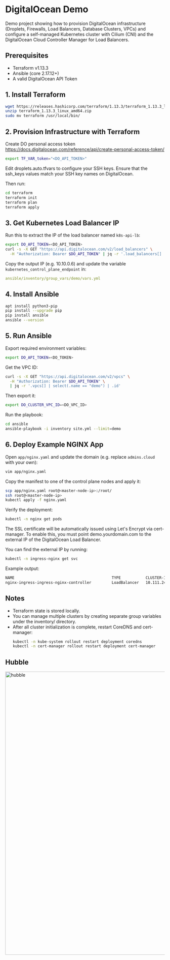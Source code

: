 # DigitalOcean Demo

Demo project showing how to provision DigitalOcean infrastructure (Droplets, Firewalls, Load Balancers, Database Clusters, VPCs) and configure a self-managed Kubernetes cluster with Cilium (CNI) and the DigitalOcean Cloud Controller Manager for Load Balancers.

## Prerequisites

- Terraform v1.13.3
- Ansible (core 2.17.12+)
- A valid DigitalOcean API Token

## 1. Install Terraform

```sh
wget https://releases.hashicorp.com/terraform/1.13.3/terraform_1.13.3_linux_amd64.zip
unzip terraform_1.13.3_linux_amd64.zip
sudo mv terraform /usr/local/bin/
```

## 2. Provision Infrastructure with Terraform

Create DO personal access token https://docs.digitalocean.com/reference/api/create-personal-access-token/

```sh
export TF_VAR_token="<DO_API_TOKEN>"
```

Edit droplets.auto.tfvars to configure your SSH keys. Ensure that the ssh_keys values match your SSH key names on DigitalOcean.

Then run:

```sh
cd terraform
terraform init
terraform plan
terraform apply
```

## 3. Get Kubernetes Load Balancer IP

Run this to extract the IP of the load balancer named `k8s-api-lb`:

```sh
export DO_API_TOKEN=<DO_API_TOKEN>
curl -s -X GET "https://api.digitalocean.com/v2/load_balancers" \
  -H "Authorization: Bearer $DO_API_TOKEN" | jq -r '.load_balancers[] | select(.name == "k8s-api-lb") | .ip'
```

Copy the output IP (e.g. 10.10.0.6) and update the variable `kubernetes_control_plane_endpoint` in:

```yaml
ansible/inventory/group_vars/demo/vars.yml
```

## 4. Install Ansible

```sh
apt install python3-pip
pip install --upgrade pip
pip install ansible
ansible --version
```

## 5. Run Ansible

Export required environment variables:

```sh
export DO_API_TOKEN=<DO_TOKEN>
```

Get the VPC ID:

```sh
curl -s -X GET "https://api.digitalocean.com/v2/vpcs" \
  -H "Authorization: Bearer $DO_API_TOKEN" \
  | jq -r '.vpcs[] | select(.name == "demo") | .id'
```

Then export it:

```sh
export DO_CLUSTER_VPC_ID=<DO_VPC_ID>
```

Run the playbook:

```sh
cd ansible
ansible-playbook -i inventory site.yml --limit=demo
```

## 6. Deploy Example NGINX App

Open `app/nginx.yaml` and update the domain (e.g. replace `admins.cloud` with your own):

```sh
vim app/nginx.yaml
```

Copy the manifest to one of the control plane nodes and apply it:

```sh
scp app/nginx.yaml root@<master-node-ip>:/root/
ssh root@<master-node-ip>
kubectl apply -f nginx.yaml
```

Verify the deployment:

```sh
kubectl -n nginx get pods
```

The SSL certificate will be automatically issued using Let's Encrypt via cert-manager. To enable this, you must point demo.yourdomain.com to the external IP of the DigitalOcean Load Balancer.

You can find the external IP by running:

```sh
kubectl -n ingress-nginx get svc
```

Example output:

```sh
NAME                                           TYPE           CLUSTER-IP       EXTERNAL-IP                                   PORT(S)                      AGE
nginx-ingress-ingress-nginx-controller         LoadBalancer   10.111.240.35    159.223.250.173,2a03:b0c0:3:f0:0:1:752:4000   80:32461/TCP,443:31598/TCP   28m
```

## Notes

- Terraform state is stored locally.
- You can manage multiple clusters by creating separate group variables under the inventory/ directory.
- After all cluster initialization is complete, restart CoreDNS and cert-manager:
  ```sh
  kubectl -n kube-system rollout restart deployment coredns
  kubectl -n cert-manager rollout restart deployment cert-manager
  ```

## Hubble

<img width="1687" height="891" alt="hubble" src="https://github.com/user-attachments/assets/20851488-6b5b-417f-ae19-8ccdd183f149" />

